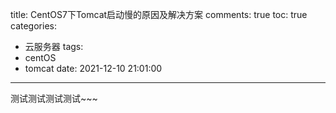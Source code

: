 title: CentOS7下Tomcat启动慢的原因及解决方案
comments: true
toc: true
categories:
  - 云服务器
tags:
  - centOS
  - tomcat
date: 2021-12-10 21:01:00
---
测试测试测试测试~~~

